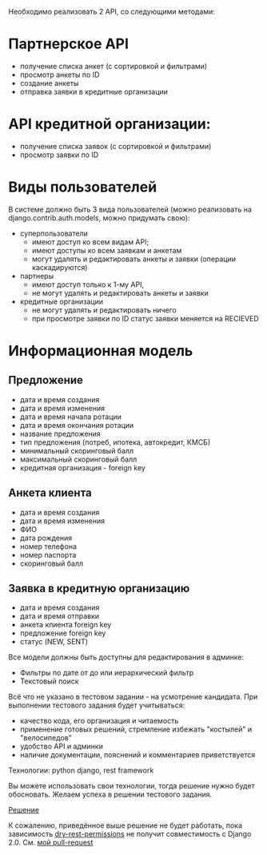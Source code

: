 Необходимо реализовать 2 API, со следующими методами:

# Партнерское API 

- получение списка анкет (с сортировкой и фильтрами)
- просмотр анкеты по ID
- создание анкеты
- отправка заявки в кредитные организации

# API кредитной организации:

- получение списка заявок (с сортировкой и фильтрами)
- просмотр заявки по ID

# Виды пользователей

В системе должно быть 3 вида пользователей (можно реализовать на django.contrib.auth.models, можно придумать свою):

- суперпользователи
    - имеют доступ ко всем видам API;
    - имеют доступы ко всем заявкам и анкетам
    - могут удалять и редактировать анкеты и заявки (операции
каскадируются)
- партнеры
    - имеют доступ только к 1-му API,
    - не могут удалять и редактировать анкеты и заявки
- кредитные организации
    - не могут удалять и редактировать ничего
    - при просмотре заявки по ID статус заявки меняется на RECIEVED

# Информационная модель

## Предложение

- дата и время создания
- дата и время изменения
- дата и время начала ротации
- дата и время окончания ротации
- название предложения
- тип предложения (потреб, ипотека, автокредит, КМСБ)
- минимальный скоринговый балл
- максимальный скоринговый балл
- кредитная организация - foreign key

## Анкета клиента

- дата и время создания
- дата и время изменения
- ФИО
- дата рождения
- номер телефона
- номер паспорта
- скоринговый балл

## Заявка в кредитную организацию

- дата и время создания
- дата и время отправки
- анкета клиента foreign key
- предложение foreign key
- статус (NEW, SENT)

Все модели должны быть доступны для редактирования в админке:
- Фильтры по дате от до или иерархический фильтр
- Текстовый поиск

Всё что не указано в тестовом задании - на усмотрение кандидата. При выполнении тестового задания будет учитываться:
- качество кода, его организация и читаемость
- применение готовых решений, стремление избежать "костылей" и "велосипедов"
- удобство API и админки
- наличие документации, пояснений и комментариев приветствуется

Технологии:
python django, rest framework

Вы можете использовать свои технологии, тогда решение нужно будет обосновать. Желаем успеха в решении тестового задания.

[Решение](https://github.com/mxmaslin/Test-tasks/tree/master/solutions/tests_django/loans "Решение задачи на группы и права")

К сожалению, приведённое выше решение не будет работать, пока зависимость [dry-rest-permissions](https://github.com/dbkaplan/dry-rest-permissions) не получит совместимость с Django 2.0.
Cм. [мой pull-request](https://github.com/dbkaplan/dry-rest-permissions/pull/48)
